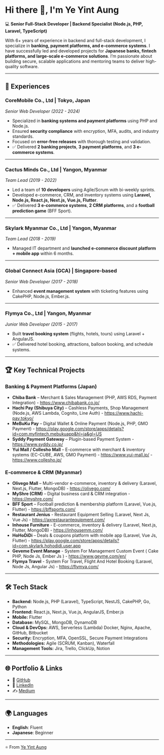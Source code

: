 # Hi there 👋, I'm Ye Yint Aung

💻 **Senior Full-Stack Developer | Backend Specialist (Node.js, PHP, Laravel, TypeScript)**  

With 6+ years of experience in backend and full-stack development, I specialize in **banking, payment platforms, and e-commerce systems**. I have successfully led and developed projects for **Japanese banks, fintech platforms, and large-scale e-commerce solutions**. I’m passionate about building secure, scalable applications and mentoring teams to deliver high-quality software.

---

## 💼 Experiences

### **CoreMobile Co., Ltd | Tokyo, Japan**  
*Senior Web Developer (2022 - 2024)*  
- Specialized in **banking systems and payment platforms** using PHP and Node.js.  
- Ensured **security compliance** with encryption, MFA, audits, and industry standards.  
- Focused on **error-free releases** with thorough testing and validation.  
- ✅ Delivered **2 banking projects**, **3 payment platforms**, and **3 e-commerce systems**.  

---

### **Cactus Minds Co., Ltd | Yangon, Myanmar**  
*Team Lead (2019 - 2022)*  
- Led a team of **10 developers** using Agile/Scrum with bi-weekly sprints.  
- Developed e-commerce, CRM, and inventory systems using **Laravel, Node.js, React.js, Next.js, Vue.js, Flutter**.  
- ✅ Delivered **3 e-commerce systems**, **2 CRM platforms**, and a **football prediction game** (BFF Sport).  

---

### **Skylark Myanmar Co., Ltd | Yangon, Myanmar**  
*Team Lead (2018 - 2019)*  
- Managed IT department and **launched e-commerce discount platform + mobile app** within 6 months.  

---

### **Global Connect Asia (GCA) | Singapore-based**  
*Senior Web Developer (2017 - 2018)*  
- Enhanced **event management system** with ticketing features using CakePHP, Node.js, Ember.js.  

---

### **Flymya Co., Ltd | Yangon, Myanmar**  
*Junior Web Developer (2015 - 2017)*  
- Built **travel booking system** (flights, hotels, tours) using Laravel + AngularJS.  
- ✅ Delivered hotel booking, attractions, balloon booking, and schedule systems.  

---

## 🏆 Key Technical Projects

### **Banking & Payment Platforms (Japan)**
- **Chiba Bank** – Merchant & Sales Management (PHP, AWS RDS, Payment Integration)  - https://www.chibabank.co.jp/
- **Hachi Pay (Shibuya City)** – Cashless Payments, Shop Management (Node.js, AWS Lambda, Cognito, Line Auth)  - https://www.hachi-pay.tokyo/
- **MeBuKu Pay** – Digital Wallet & Online Payment (Node.js, PHP, GMO Payment)  - https://play.google.com/store/apps/details?id=com.myfintech.mebukuapp&hl=ja&gl=US
- **Syddy Payment Gateway** – Plugin-based Payment System  - https://www.syddy.co.jp/
- **Yui Mall / Collesho Mall** – E-commerce with merchant & inventory systems (EC-CUBE, AWS, GMO Payment)  - https://www.yui-mall.jp/ - https://www.collesho.jp/

### **E-commerce & CRM (Myanmar)**
- **Olivego Mall** – Multi-vendor e-commerce, inventory & delivery (Laravel, Next.js, Flutter, MongoDB)  - https://olivego.com/
- **MyShre (CRM)** – Digital business card & CRM integration  - https://myshre.com/
- **BFF Sport** – Football prediction & membership platform (Laravel, Vue.js, Flutter) - https://bffsports.com/
- **Restaurant Jenius** - Restaurant Equipment Selling (Laravel, Next Js, Vue Js) - https://axrestaurantequipment.com/
- **Inhouse Furniture** - E-commerce, inventory & delivery (Laravel, Next.js, Flutter, MongoDB)  - https://inhousemm.com/
- **HoHoDiDi** – Deals & coupons platform with mobile app (Laravel, Vue Js, Flutter) - https://play.google.com/store/apps/details?id=com.skylark.hohodidi.user.app
- **Geveme Event Manage** - System For Management Custom Event ( Cake PHP, Node Js, Ember Js ) - https://www.gevme.com/en/
- **Flymya Travel** - System For Travel, Flight And Hotel Booking (Laravel, Node Js, Angular Js) - https://flymya.com/

---

## 🛠 Tech Stack

- **Backend:** Node.js, PHP (Laravel), TypeScript, NestJS, CakePHP, Go, Python
- **Frontend:** React.js, Next.js, Vue.js, AngularJS, Ember.js  
- **Mobile:** Flutter  
- **Database:** MySQL, MongoDB, DynamoDB  
- **Cloud & DevOps:** AWS, Serverless (Lambda) Docker, Nginx, Apache, GitHub, Bitbucket  
- **Security:** Encryption, MFA, OpenSSL, Secure Payment Integrations
- **Methodologies:** Agile (SCRUM, Kanban), Waterfall
- **Management Tools:** Jira, Trello, ClickUp, Notion

---

## 🌐 Portfolio & Links
- 🐙 [GitHub](https://github.com/kweeye)  
- 💼 [LinkedIn](https://www.linkedin.com/in/kweeye)  
- ✍️ [Medium](https://kweeye.medium.com)  

---

## 🌍 Languages
- **English**: Fluent  
- **Japanese**: Beginner  

---
⭐️ From [Ye Yint Aung](https://github.com/kweeye)

